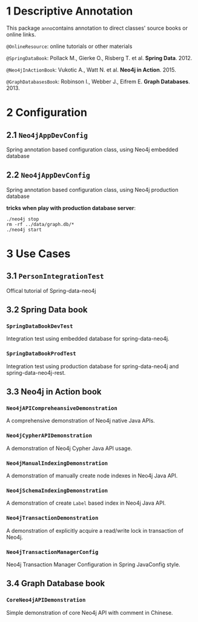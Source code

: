 # 1 Descriptive Annotation
This package `anno`contains annotation to direct classes' source books or online links.

`@OnlineResource`: online tutorials or other materials

`@SpringDataBook`: Pollack M., Gierke O., Risberg T. et al. **Spring Data**. 2012.

`@Neo4jInActionBook`: Vukotic A., Watt N. et al. **Neo4j in Action**. 2015.

`@GraphDatabasesBook`: Robinson I., Webber J., Eifrem E. **Graph Databases**. 2013.

# 2 Configuration
## 2.1 `Neo4jAppDevConfig`
Spring annotation based configuration class, using Neo4j embedded database

## 2.2 `Neo4jAppDevConfig`
Spring annotation based configuration class, using Neo4j production database

**tricks when play with production database server**:
	
	./neo4j stop
	rm -rf ../data/graph.db/*
	./neo4j start
	
# 3 Use Cases
## 3.1 `PersonIntegrationTest`
Offical tutorial of Spring-data-neo4j

## 3.2 Spring Data book
### `SpringDataBookDevTest`
Integration test using embedded database for spring-data-neo4j.

### `SpringDataBookProdTest`
Integration test using production database for spring-data-neo4j and spring-data-neo4j-rest.

## 3.3 Neo4j in Action book
### `Neo4jAPICompreheansiveDemonstration`
A comprehensive demonstration of Neo4j native Java APIs.

### `Neo4jCypherAPIDemonstration`
A demonstration of Neo4j Cypher Java API usage.

### `Neo4jManualIndexingDemonstration`
A demonstration of manually create node indexes in Neo4j Java API.

### `Neo4jSchemaIndexingDemonstration`
A demonstration of create `Label` based index in Neo4j Java API. 	

### `Neo4jTransactionDemonstration`
A demonstration of explicitly acquire a read/write lock in transaction of Neo4j.

### `Neo4jTransactionManagerConfig`
Neo4j Transaction Manager Configuration in Spring JavaConfig style.

## 3.4 Graph Database book
### `CoreNeo4jAPIDemonstration`
Simple demonstration of core Neo4j API with comment in Chinese.
